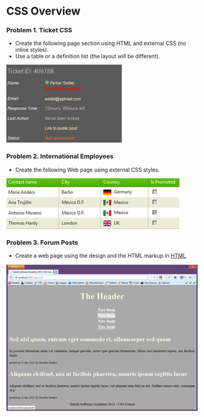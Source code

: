 CSS Overview
============

### Problem 1. Ticket CSS
*	Create the following page section using HTML and external CSS (no inline styles).
*	Use a table or a definition list (the layout will be different).

![picture1](https://github.com/b-slavov/Telerik-Software-Academy/blob/master/05.CSS%20Styling/01.CSS-Basics/images/homework/1-ticket-css.png)

### Problem 2. International Employees
*	Create the following Web page using external CSS styles.

![picture2](https://github.com/b-slavov/Telerik-Software-Academy/blob/master/05.CSS%20Styling/01.CSS-Basics/images/homework/2-international-employees.png)

### Problem 3. Forum Posts
*	Create a web page using the design and the HTML markup in [HTML](https://github.com/b-slavov/Telerik-Software-Academy/blob/master/05.CSS%20Styling/01.CSS-Basics/images/homework/3-forum-posts.html).

![picture3](https://github.com/b-slavov/Telerik-Software-Academy/blob/master/05.CSS%20Styling/01.CSS-Basics/images/homework/3-forum-posts.png)